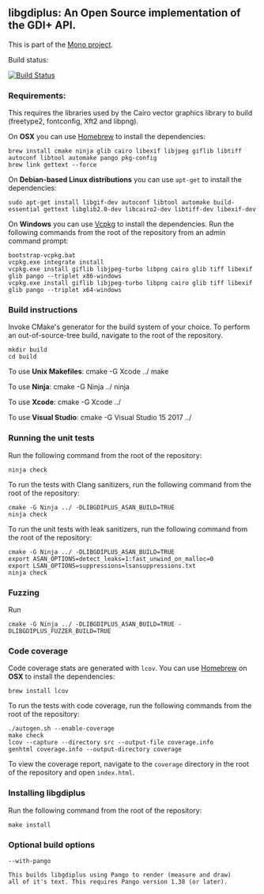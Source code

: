 ## libgdiplus: An Open Source implementation of the GDI+ API.

This is part of the [Mono project](http://www.mono-project.com/).

Build status:

[![Build Status](https://dnceng.visualstudio.com/public/_apis/build/status/mono/mono-libgdiplus-ci?branchName=master)](https://dnceng.visualstudio.com/public/_build/latest?definitionId=617&branchName=master)

### Requirements:

This requires the libraries used by the Cairo vector graphics library to build (freetype2, fontconfig, Xft2 and libpng).

On **OSX** you can use [Homebrew](https://brew.sh/) to install the dependencies:

	brew install cmake ninja glib cairo libexif libjpeg giflib libtiff autoconf libtool automake pango pkg-config
	brew link gettext --force

On **Debian-based Linux distributions** you can use `apt-get` to install the dependencies:

	sudo apt-get install libgif-dev autoconf libtool automake build-essential gettext libglib2.0-dev libcairo2-dev libtiff-dev libexif-dev

On **Windows** you can use [Vcpkg](https://github.com/Microsoft/vcpkg) to install the dependencies. Run the following commands from the root of the repository from an admin command prompt:

	bootstrap-vcpkg.bat
	vcpkg.exe integrate install
	vcpkg.exe install giflib libjpeg-turbo libpng cairo glib tiff libexif glib pango --triplet x86-windows
	vcpkg.exe install giflib libjpeg-turbo libpng cairo glib tiff libexif glib pango --triplet x64-windows

### Build instructions

Invoke CMake's generator for the build system of your choice. To perform an out-of-source-tree build, navigate to the root of the repository.

	mkdir build
	cd build

To use **Unix Makefiles**:
	cmake -G Xcode ../
	make

To use **Ninja**:
	cmake -G Ninja ../
	ninja

To use **Xcode**:
	cmake -G Xcode ../

To use **Visual Studio**:
	cmake -G Visual Studio 15 2017 ../

### Running the unit tests

Run the following command from the root of the repository:

	ninja check

To run the tests with Clang sanitizers, run the following command from the root of the repository:

	cmake -G Ninja ../ -DLIBGDIPLUS_ASAN_BUILD=TRUE
	ninja check

To run the unit tests with leak sanitizers, run the following command from the root of the repository:

	cmake -G Ninja ../ -DLIBGDIPLUS_ASAN_BUILD=TRUE
	export ASAN_OPTIONS=detect_leaks=1:fast_unwind_on_malloc=0
	export LSAN_OPTIONS=suppressions=lsansuppressions.txt
	ninja check

### Fuzzing

Run

    cmake -G Ninja ../ -DLIBGDIPLUS_ASAN_BUILD=TRUE -DLIBGDIPLUS_FUZZER_BUILD=TRUE

### Code coverage

Code coverage stats are generated with `lcov`. You can use [Homebrew](https://brew.sh/) on **OSX** to install the dependencies:

	brew install lcov

To run the tests with code coverage, run the following commands from the root of the repository:

	./autogen.sh --enable-coverage
	make check
	lcov --capture --directory src --output-file coverage.info
	genhtml coverage.info --output-directory coverage

To view the coverage report, navigate to the `coverage` directory in the root of the repository and open `index.html`.

### Installing libgdiplus

Run the following command from the root of the repository:

	make install

### Optional build options

	--with-pango

	This builds libgdiplus using Pango to render (measure and draw) 
	all of it's text. This requires Pango version 1.38 (or later).
